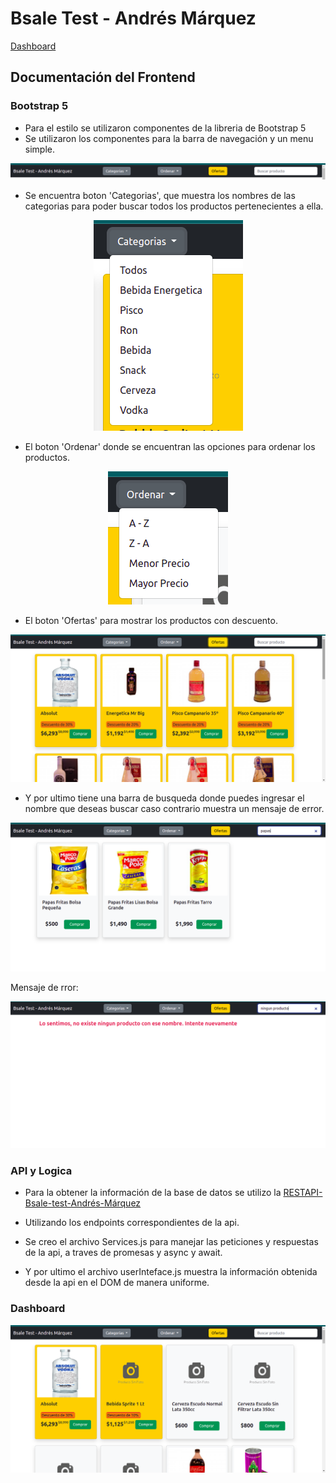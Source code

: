 # Bsale Test - Andrés Márquez

  [Dashboard](https://bsale-test-andres-marquez.herokuapp.com/)

## Documentación del Frontend

### Bootstrap 5

- Para el estilo se utilizaron componentes de la libreria de Bootstrap 5
- Se utilizaron los componentes para la barra de navegación y un menu simple.
<center><img src="/img/navBar.png" alt="navBar"/></center>

- Se encuentra boton 'Categorias', que muestra los nombres de las categorias para poder buscar todos los productos pertenecientes a ella. 
<center><img src="/img/categoriesList.png" alt="categoriesList"/></center>

- El boton 'Ordenar' donde se encuentran las opciones para ordenar los productos. 
<center><img src="/img/orderProducts.png" alt="orderProducts"/></center>

- El boton 'Ofertas' para mostrar los productos con descuento. 
<center><img src="/img/ofertas.png" alt="ofertas"/></center>

- Y por ultimo tiene una barra de busqueda donde puedes ingresar el nombre que deseas buscar caso contrario muestra un mensaje de error.
<center><img src="/img/searchProduct.png" alt="searchProduct"/></center>

Mensaje de rror: 
<center><img src="/img/product-not-found.png" alt="product-not-found"/></center>


### API y Logica

- Para la obtener la información de la base de datos se utilizo la [RESTAPI-Bsale-test-Andrés-Márquez](https://github.com/andres-webdev/bsale-test-backend)

- Utilizando los endpoints correspondientes de la api.

- Se creo el archivo Services.js para manejar las peticiones y respuestas de la api, a traves de promesas y async y await.

- Y por ultimo el archivo userInteface.js muestra la información obtenida desde la api en el DOM de manera uniforme. 

### Dashboard
<center><img src="/img/products.png" alt="products"/></center>
